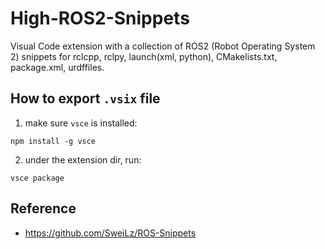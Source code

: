 # High-ROS2-Snippets
Visual Code extension with a collection of ROS2 (Robot Operating System 2) snippets for rclcpp, rclpy, launch(xml, python), CMakelists.txt, package.xml, urdffiles.

## How to export `.vsix` file
1. make sure `vsce` is installed:

```
npm install -g vsce
```

2. under the extension dir, run:
```
vsce package
```

## Reference
- https://github.com/SweiLz/ROS-Snippets
